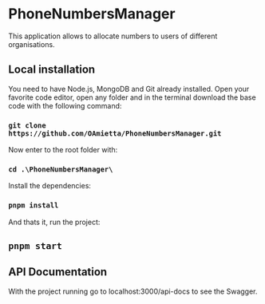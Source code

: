 # PhoneNumbersManager

This application allows to allocate numbers to users of different organisations.

## Local installation

You need to have Node.js, MongoDB and Git already installed.
Open your favorite code editor, open any folder and in the terminal download the base code with the following command:

### `git clone https://github.com/OAmietta/PhoneNumbersManager.git`

Now enter to the root folder with:

### `cd .\PhoneNumbersManager\`

Install the dependencies:

### `pnpm install`

And thats it, run the project:

## `pnpm start`

## API Documentation

With the project running go to localhost:3000/api-docs to see the Swagger.
